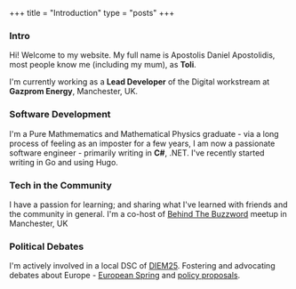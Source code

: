 +++
title =  "Introduction"
type = "posts"
+++

### Intro

Hi! Welcome to my website. My full name is Apostolis Daniel Apostolidis, most people know me (including my mum), as **Toli**.

I'm currently working as a **Lead Developer** of the Digital workstream at **Gazprom Energy**, Manchester, UK.

### Software Development

I'm a Pure Mathmematics and Mathematical Physics graduate - via a long process of feeling as an imposter for a few years, I am now a passionate software engineer - primarily writing in **C#**, .NET. I've recently started writing in Go and using Hugo.

### Tech in the Community

I have a passion for learning; and sharing what I've learned with friends and the community in general. I'm a co-host of [Behind The Buzzword](https://www.meetup.com/en-AU/Behind-The-Buzz-Word/events/261514601/) meetup in Manchester, UK 

### Political Debates

I'm actively involved in a local DSC of [DIEM25](https://diem25.org/). Fostering and advocating debates about Europe -  [European Spring](https://europeanspring.net/) and [policy proposals](https://www.program.europeanspring.net/).

